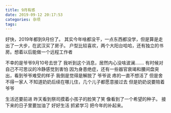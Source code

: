 ```yaml
---
title: 9月有感
date: 2019-09-12 20:17:53
categories: 杂项 
tags:
---
```

好快，2019年都到9月份了。
其实今年啥都没干，一点东西都没学，但是算是走出了一大步，在武汉买了房子。
户型比较喜欢，两个大阳台哈哈，还有独立的书房。想着以后能做一个远程工作者

不幸的是爷爷9月10号去世了
我听到这个消息，居然内心没啥波澜.......
有时候对自己不可思议的冷静感觉到害怕
因为身患绝症，还有一些器官衰竭和腰间盘突出，看到爷爷难受的样子 我倒是觉得是解脱了
爷爷说 疼的一直不想活了 但是舍不得一家人
不知道奶奶后续在哪儿住，几个儿子都愿意接过去 但是奶奶说要陪着爷爷


生活还要前进 昨天看到祭司摸着小孩子的脸笑了笑 像看到了一个希望的种子。
接下来的日子里要加油了  好好生活 抓紧学习 把今年的补起来。
